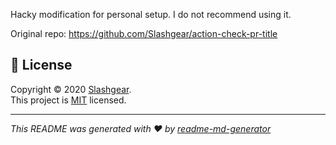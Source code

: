 Hacky modification for personal setup. I do not recommend using it.

Original repo: https://github.com/Slashgear/action-check-pr-title



## 📝 License

Copyright © 2020 [Slashgear](https://github.com/Slashgear).<br />
This project is [MIT](https://github.com/Slashgear/action-check-pr-title/blob/main/LICENSE) licensed.

---

_This README was generated with ❤️ by [readme-md-generator](https://github.com/kefranabg/readme-md-generator)_
